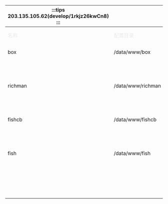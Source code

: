 



| :::tips                203.135.105.62(develop/1rkjz26kwCn8) <br/>:::  | | | | | | | |
| --- | --- | --- | --- | --- | --- | --- | --- |
| <font style="color:#E7E9E8;">名称</font> | <font style="color:#E7E9E8;">配置目录</font> | <font style="color:#E7E9E8;">目录</font> | <font style="color:#E7E9E8;">备注</font> | <font style="color:#E7E9E8;">分片</font> | <font style="color:#E7E9E8;">数据库</font> | <font style="color:#E7E9E8;">用户名</font> | <font style="color:#E7E9E8;">密码</font> |
|                box   | /data/www/box | /home/dev1 | 测试服 | 01 | game_1 | dev1 | Hero123!@# |
| | | /home/dev2 | (预留) | 02 | game_2 | dev2 | Hero123!@# |
|                richman | /data/www/richman | /home/dev3 | 测试服 | 03 | game_3 | dev3 | Hero123!@# |
| | | /home/dev4 | (预留) | 04 | game_4 | dev4 | Hero123!@# |
|               fishcb | /data/www/fishcb | /home/dev5 | 测试服 | 05 | game_5 | dev5 | Hero123!@# |
| | | /home/dev6 | (预留) | 06 | game_6 | dev6 | Hero123!@# |
|               fish | /data/www/fish | /home/dev7 | 测试服 | 07 | game_7 | dev7 | Hero123!@# |
| | | /home/dev8 | 稳定版本 | 08 | game_8 | dev8 | Hero123!@# |
| | | /home/dev9 | SDK测试 | 09 | game_9 | dev9 | Hero123!@# |
|  |  |  |  |  |  |  |  |
|   |  |  |  |  |  |  |  |


